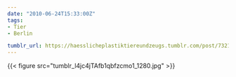 ```yaml
---
date: "2010-06-24T15:33:00Z"
tags:
- Tier
- Berlin

tumblr_url: https://haesslicheplastiktiereundzeugs.tumblr.com/post/732100660
---
```

{{< figure src="tumblr_l4jc4jTAfb1qbfzcmo1_1280.jpg" >}}
